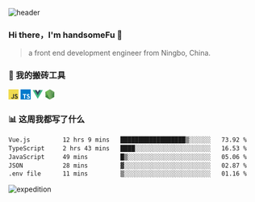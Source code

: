 ![header](https://raw.githubusercontent.com/fzq1998/fzq1998/master/header.png)

### Hi there，I'm handsomeFu 👋

> a front end development engineer from Ningbo, China.

### 🔧 我的搬砖工具
<code><img height="20" src="https://raw.githubusercontent.com/github/explore/80688e429a7d4ef2fca1e82350fe8e3517d3494d/topics/javascript/javascript.png" alt="javascript"></code>
<code><img height="20" src="https://raw.githubusercontent.com/github/explore/80688e429a7d4ef2fca1e82350fe8e3517d3494d/topics/typescript/typescript.png" alt="typescript"></code>
<code><img height="20" src="https://raw.githubusercontent.com/github/explore/80688e429a7d4ef2fca1e82350fe8e3517d3494d/topics/vue/vue.png" alt="vue"></code>
<code><img height="20" src="https://raw.githubusercontent.com/github/explore/80688e429a7d4ef2fca1e82350fe8e3517d3494d/topics/nodejs/nodejs.png" alt="nodejs"></code>



### 📊 这周我都写了什么
<!--START_SECTION:waka-->

```txt
Vue.js         12 hrs 9 mins   ██████████████████▒░░░░░░   73.92 %
TypeScript     2 hrs 43 mins   ████░░░░░░░░░░░░░░░░░░░░░   16.53 %
JavaScript     49 mins         █▒░░░░░░░░░░░░░░░░░░░░░░░   05.06 %
JSON           28 mins         ▓░░░░░░░░░░░░░░░░░░░░░░░░   02.87 %
.env file      11 mins         ▒░░░░░░░░░░░░░░░░░░░░░░░░   01.16 %
```

<!--END_SECTION:waka-->


![expedition](https://raw.githubusercontent.com/fzq1998/fzq1998/master/expedition.gif)

